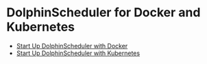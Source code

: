 # DolphinScheduler for Docker and Kubernetes

- [Start Up DolphinScheduler with Docker](https://dolphinscheduler.apache.org/#/en-us/docs/3.0.3/guide/start/docker)
- [Start Up DolphinScheduler with Kubernetes](https://dolphinscheduler.apache.org/#/en-us/docs/3.0.3/guide/installation/kubernetes)

